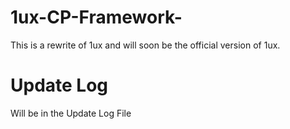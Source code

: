# 1ux-CP-Framework-
This is a rewrite of 1ux and will soon be the official version of 1ux.

# Update Log
Will be in the Update Log File
